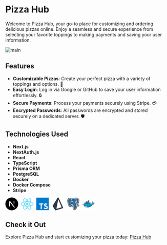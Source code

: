 # Pizza Hub

Welcome to Pizza Hub, your go-to place for customizing and ordering delicious pizzas online. Enjoy a seamless and secure experience from selecting your favorite toppings to making payments and saving your user information.

![main](https://github.com/user-attachments/assets/611096c1-2fcd-45a8-9bf8-878f8b37cd4b)


## Features

- **Customizable Pizzas**: Create your perfect pizza with a variety of toppings and options. 🍕
- **Easy Login**: Log in via Google or GitHub to save your user information effortlessly. 🔒
- **Secure Payments**: Process your payments securely using Stripe. 💳
- **Encrypted Passwords**: All passwords are encrypted and stored securely on a dedicated server. 🛡️

## Technologies Used

- **Next.js**
- **NextAuth.js**
- **React**
- **TypeScript**
- **Prisma ORM**
- **PostgreSQL**
- **Docker**
- **Docker Compose**
- **Stripe**

<img src="https://github.com/devicons/devicon/blob/master/icons/nextjs/nextjs-original.svg" title="Next.js" alt="Next.js" width="40" height="40"/>&nbsp;
<img src="https://github.com/devicons/devicon/blob/master/icons/react/react-original.svg" title="React" alt="React" width="40" height="40"/>&nbsp;
<img src="https://github.com/devicons/devicon/blob/master/icons/typescript/typescript-original.svg" title="TypeScript" alt="TypeScript" width="40" height="40"/>&nbsp;
<img src="https://github.com/devicons/devicon/blob/master/icons/prisma/prisma-original.svg" title="Prisma" alt="Prisma" width="40" height="40"/>&nbsp;
<img src="https://github.com/devicons/devicon/blob/master/icons/postgresql/postgresql-original.svg" title="PostgreSQL" alt="PostgreSQL" width="40" height="40"/>&nbsp;
<img src="https://github.com/devicons/devicon/blob/master/icons/docker/docker-original.svg" title="Docker" alt="Docker" width="40" height="40"/>&nbsp;

## Check it Out

Explore Pizza Hub and start customizing your pizza today: [Pizza Hub](https://pizza-hub.mlvweb.com/)
